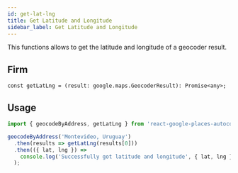 ```yaml
---
id: get-lat-lng
title: Get Latitude and Longitude
sidebar_label: Get Latitude and Longitude
---
```


This functions allows to get the latitude and longitude of a geocoder result.

## Firm

```tsx
const getLatLng = (result: google.maps.GeocoderResult): Promise<any>;
```

## Usage

```js
import { geocodeByAddress, getLatLng } from 'react-google-places-autocomplete';

geocodeByAddress('Montevideo, Uruguay')
  .then(results => getLatLng(results[0]))
  .then(({ lat, lng }) =>
    console.log('Successfully got latitude and longitude', { lat, lng })
  );
```
